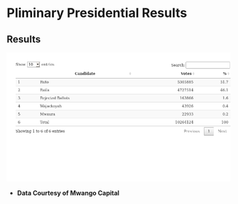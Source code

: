 Pliminary Presidential Results
================

## Results

![](README_files/figure-gfm/unnamed-chunk-2-1.png)<!-- -->

-   **Data Courtesy of Mwango Capital**
